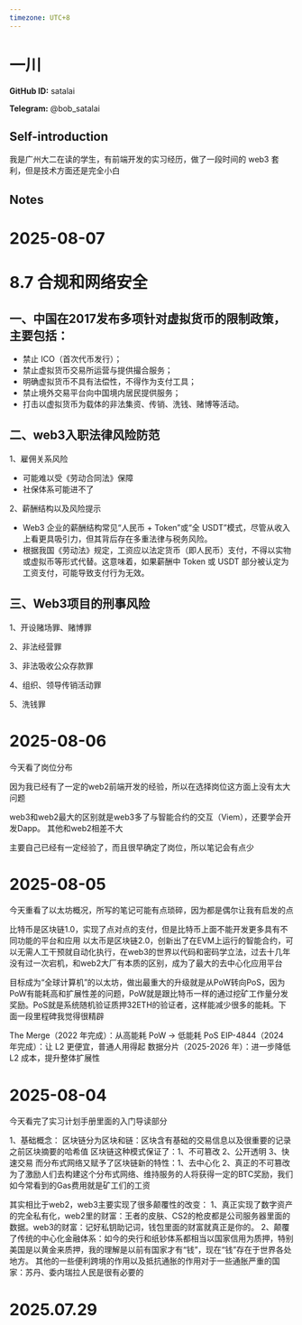 ```yaml
---
timezone: UTC+8
---
```


# 一川

**GitHub ID:** satalai

**Telegram:** @bob_satalai

## Self-introduction

我是广州大二在读的学生，有前端开发的实习经历，做了一段时间的 web3 套利，但是技术方面还是完全小白

## Notes

<!-- Content_START -->
# 2025-08-07

# 8.7 合规和网络安全

## 一、中国在2017发布多项针对虚拟货币的限制政策，主要包括：

- 禁止 ICO（首次代币发行）；
- 禁止虚拟货币交易所运营与提供撮合服务；
- 明确虚拟货币不具有法偿性，不得作为支付工具；
- 禁止境外交易平台向中国境内居民提供服务；
- 打击以虚拟货币为载体的非法集资、传销、洗钱、赌博等活动。

## 二、web3入职法律风险防范

1、雇佣关系风险

- 可能难以受《劳动合同法》保障
- 社保体系可能进不了

2、薪酬结构以及风险提示

- Web3 企业的薪酬结构常见“人民币 + Token”或“全 USDT”模式，尽管从收入上看更具吸引力，但其背后存在多重法律与税务风险。
- 根据我国《劳动法》规定，工资应以法定货币（即人民币）支付，不得以实物或虚拟币等形式代替。这意味着，如果薪酬中 Token 或 USDT 部分被认定为工资支付，可能导致支付行为无效。

## 三、Web3项目的刑事风险

1、开设赌场罪、赌博罪

2、非法经营罪

3、非法吸收公众存款罪

4、组织、领导传销活动罪

5、洗钱罪

# 2025-08-06

今天看了岗位分布

因为我已经有了一定的web2前端开发的经验，所以在选择岗位这方面上没有太大问题

web3和web2最大的区别就是web3多了与智能合约的交互（Viem），还要学会开发Dapp。
其他和web2相差不大

主要自己已经有一定经验了，而且很早确定了岗位，所以笔记会有点少

# 2025-08-05

今天重看了以太坊概况，所写的笔记可能有点琐碎，因为都是偶尔让我有启发的点

比特币是区块链1.0，实现了点对点的支付，但是比特币上面不能开发更多具有不同功能的平台和应用
以太币是区块链2.0，创新出了在EVM上运行的智能合约，可以无需人工干预就自动化执行，在web3的世界以代码和密码学立法，过去十几年没有过一次宕机，和web2大厂有本质的区别，成为了最大的去中心化应用平台

目标成为“全球计算机”的以太坊，做出最重大的升级就是从PoW转向PoS，因为PoW有能耗高和扩展性差的问题，PoW就是跟比特币一样的通过挖矿工作量分发奖励。PoS就是系统随机验证质押32ETH的验证者，这样能减少很多的能耗。下面一段里程碑我觉得很精辟

The Merge（2022 年完成）：从高能耗 PoW → 低能耗 PoS
EIP-4844（2024 年完成）：让 L2 更便宜，普通人用得起
数据分片（2025-2026 年）：进一步降低 L2 成本，提升整体扩展性

# 2025-08-04

今天看完了实习计划手册里面的入门导读部分

1、基础概念：
区块链分为区块和链：区块含有基础的交易信息以及很重要的记录之前区块摘要的哈希值
区块链这种模式保证了：1、不可篡改 2、公开透明  3、快速交易
而分布式网络又赋予了区块链新的特性：1、去中心化  2、真正的不可篡改
为了激励人们去构建这个分布式网络、维持服务的人将获得一定的BTC奖励，我们如今常看到的Gas费用就是矿工们的工资

其实相比于web2，web3主要实现了很多颠覆性的改变：
1、真正实现了数字资产的完全私有化，web2里的财富：王者的皮肤、CS2的枪皮都是公司服务器里面的数据。web3的财富：记好私钥助记词，钱包里面的财富就真正是你的。
2、颠覆了传统的中心化金融体系：如今的央行和纸钞体系都相当以国家信用为质押，特别美国是以黄金来质押，我的理解是以前有国家才有“钱”，现在“钱”存在于世界各处地方。
其他的一些便利跨境的作用以及抵抗通胀的作用对于一些通胀严重的国家：苏丹、委内瑞拉人民是很有必要的

# 2025.07.29


<!-- Content_END -->
